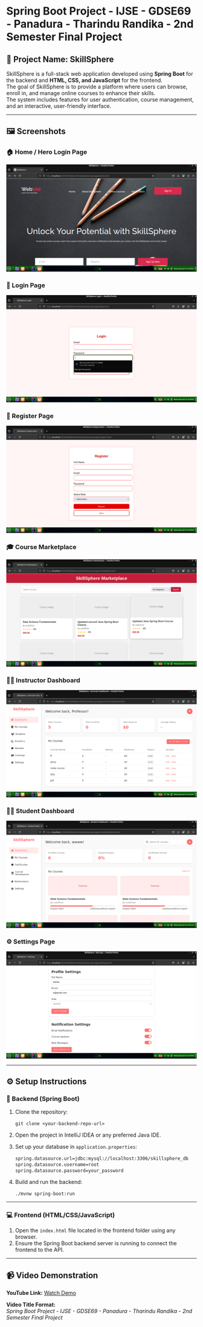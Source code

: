 
# Spring Boot Project - IJSE - GDSE69 - Panadura - Tharindu Randika - 2nd Semester Final Project

## 📌 Project Name: SkillSphere

SkillSphere is a full-stack web application developed using **Spring Boot** for the backend and **HTML, CSS, and JavaScript** for the frontend.  
The goal of SkillSphere is to provide a platform where users can browse, enroll in, and manage online courses to enhance their skills.  
The system includes features for user authentication, course management, and an interactive, user-friendly interface.

---

## 🖼️ Screenshots

### 🏠 Home / Hero Login Page  
![Hero Login](scrennshot/heroLoginSkillSphere.png)

### 🔐 Login Page  
![Login](scrennshot/login.png)

### 📝 Register Page  
![Register](scrennshot/register.png)

### 🎓 Course Marketplace  
![Course Marketplace](scrennshot/coursemaketplace.png)

### 👨‍🏫 Instructor Dashboard  
![Instructor Dashboard](scrennshot/instructordashbord.png)

### 🧑‍🎓 Student Dashboard  
![Student Dashboard](scrennshot/student%20dashbord.png)

### ⚙️ Settings Page  
![Settings](scrennshot/seting.png)

---

## ⚙️ Setup Instructions

### 🔧 Backend (Spring Boot)

1. Clone the repository:  
   ```
   git clone <your-backend-repo-url>
   ```

2. Open the project in IntelliJ IDEA or any preferred Java IDE.

3. Set up your database in `application.properties`:  
   ```properties
   spring.datasource.url=jdbc:mysql://localhost:3306/skillsphere_db
   spring.datasource.username=root
   spring.datasource.password=your_password
   ```

4. Build and run the backend:  
   ```
   ./mvnw spring-boot:run
   ```

---

### 💻 Frontend (HTML/CSS/JavaScript)

1. Open the `index.html` file located in the frontend folder using any browser.
2. Ensure the Spring Boot backend server is running to connect the frontend to the API.

---

## 📹 Video Demonstration

**YouTube Link:** [Watch Demo](https://youtu.be/T5tvxw5tH1o)

**Video Title Format:**  
*Spring Boot Project - IJSE - GDSE69 - Panadura - Tharindu Randika - 2nd Semester Final Project*
